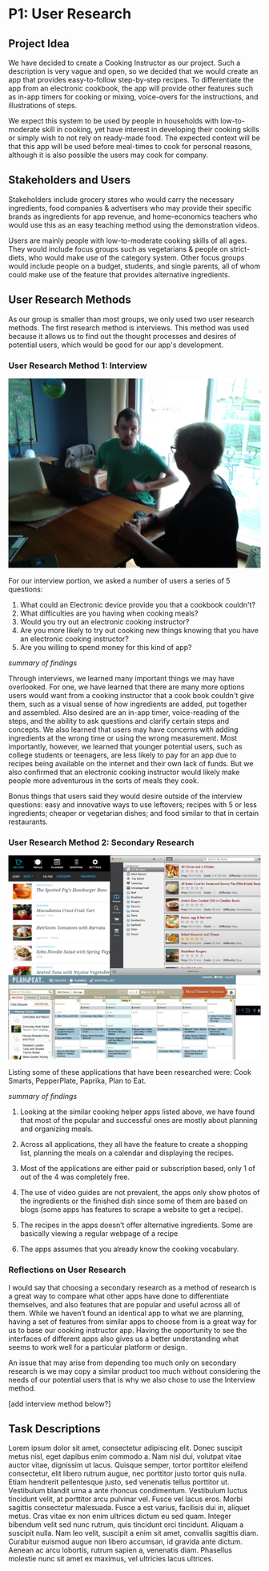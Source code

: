 # P1: User Research

## Project Idea

We have decided to create a Cooking Instructor as our project. Such a description is very vague and open, so we decided that we would create an app that provides easy-to-follow step-by-step recipes. To differentiate the app from an electronic cookbook, the app will provide other features such as in-app timers for cooking or mixing, voice-overs for the instructions, and illustrations of steps.

We expect this system to be used by people in households with low-to-moderate skill in cooking, yet have interest in developing their cooking skills or simply wish to not rely on ready-made food. The expected context will be that this app will be used before meal-times to cook for personal reasons, although it is also possible the users may cook for company.

## Stakeholders and Users

Stakeholders include grocery stores who would carry the necessary ingredients, food companies & advertisers who may provide their specific brands as ingredients for app revenue, and home-economics teachers who would use this as an easy teaching method using the demonstration videos.

Users are mainly people with low-to-moderate cooking skills of all ages. They would include focus groups such as vegetarians & people on strict-diets, who would make use of the category system. Other focus groups would include people on a budget, students, and single parents, all of whom could make use of the feature that provides alternative ingredients.

## User Research Methods

As our group is smaller than most groups, we only used two user research methods. The first research method is interviews. This method was used because it allows us to find out the thought processes and desires of potential users, which would be good for our app's development.

### User Research Method 1: Interview

![](https://github.com/mdnpascual/481-project-template/blob/master/Interview%20Photo%201.jpg "An interview with a baby boomer")

For our interview portion, we asked a number of users a series of 5 questions:
1)	What could an Electronic device provide you that a cookbook couldn't?
2)	What difficulties are you having when cooking meals?
3)  Would you try out an electronic cooking instructor?
4)  Are you more likely to try out cooking new things knowing that you have an electronic cooking instructor?
5)  Are you willing to spend money for this kind of app?

_summary of findings_ 

Through interviews, we learned many important things we may have overlooked. For one, we have learned that there are many more options users would want from a cooking instructor that a cook book couldn't give them, such as a visual sense of how ingredients are added, put together and assembled. Also desired are an in-app timer, voice-reading of the steps, and the ability to ask questions and clarify certain steps and concepts. We also learned that users may have concerns with adding ingredients at the wrong time or using the wrong measurement. Most importantly, however, we learned that younger potential users, such as college students or teenagers, are less likely to pay for an app due to recipes being available on the internet and their own lack of funds. But we also confirmed that an electronic cooking instructor would likely make people more adventurous in the sorts of meals they cook.

Bonus things that users said they would desire outside of the interview questions: easy and innovative ways to use leftovers; recipes with 5 or less ingredients; cheaper or vegetarian dishes; and food similar to that in certain restaurants.

### User Research Method 2: Secondary Research

![](https://github.com/mdnpascual/481-project-template/raw/master/similarapps.jpg)

Listing some of these applications that have been researched were: Cook Smarts, PepperPlate, Paprika, Plan to Eat.

_summary of findings_

1)	Looking at the similar cooking helper apps listed above, we have found that most of the popular and successful ones are mostly about planning and organizing meals. 

2)	Across all applications, they all have the feature to create a shopping list, planning the meals on a calendar and displaying the recipes.

3)	Most of the applications are either paid or subscription based, only 1 of out of the 4 was completely free.

4)	The use of video guides are not prevalent, the apps only show photos of the ingredients or the finished dish since some of them are based on blogs (some apps has features to scrape a website to get a recipe).

5)	The recipes in the apps doesn’t offer alternative ingredients. Some are basically viewing a regular webpage of a recipe

6)	The apps assumes that you already know the cooking vocabulary.

### Reflections on User Research

I would say that choosing a secondary research as a method of research is a great way to compare what other apps have done to differentiate themselves, and also features that are popular and useful across all of them. While we haven’t found an identical app to what we are planning, having a set of features from similar apps to choose from is a great way for us to base our cooking instructor app. Having the opportunity to see the interfaces of different apps also gives us a better understanding what seems to work well for a particular platform or design.

An issue that may arise from depending too much only on secondary research is we may copy a similar product too much without considering the needs of our potential users that is why we also chose to use the Interview method.

[add interview method below?]

## Task Descriptions

Lorem ipsum dolor sit amet, consectetur adipiscing elit. Donec suscipit metus nisl, eget dapibus enim commodo a. Nam nisl dui, volutpat vitae auctor vitae, dignissim ut lacus. Quisque semper, tortor porttitor eleifend consectetur, elit libero rutrum augue, nec porttitor justo tortor quis nulla. Etiam hendrerit pellentesque justo, sed venenatis tellus porttitor ut. Vestibulum blandit urna a ante rhoncus condimentum. Vestibulum luctus tincidunt velit, at porttitor arcu pulvinar vel. Fusce vel lacus eros. Morbi sagittis consectetur malesuada. Fusce a est varius, facilisis dui in, aliquet metus. Cras vitae ex non enim ultrices dictum eu sed quam. Integer bibendum velit sed nunc rutrum, quis tincidunt orci tincidunt. Aliquam a suscipit nulla. Nam leo velit, suscipit a enim sit amet, convallis sagittis diam. Curabitur euismod augue non libero accumsan, id gravida ante dictum. Aenean ac arcu lobortis, rutrum sapien a, venenatis diam. Phasellus molestie nunc sit amet ex maximus, vel ultricies lacus ultrices.

<!-- 
## Resources
More insight into how to conduct certain methods
http://www.interaction-design.org/encyclopedia/
Sharp, H., Rogers, Y., and Preece, J. Interaction Design. (2002).
Moggridge, B. (2007) Designing Interactions. Cambridge, MA: The M.I.T. Press
http://designresearchtechniques.com/ - Even more research methods!
Task-centered Design Reading
Working through Task-Centered System Design. Greenberg, S. (2003) in Diaper, D. and Stanton, N. (Eds) The Handbook of Task Analysis for Human-Computer Interaction. Lawrence Erlbaum Associates.
-->
